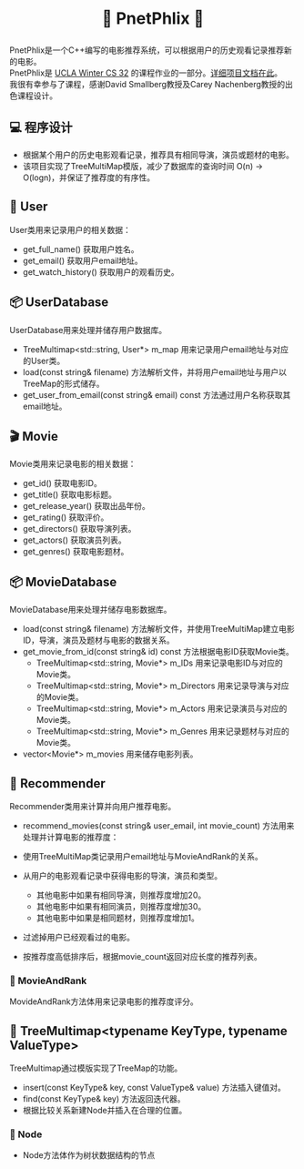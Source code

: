 <h1><p align="center"> 🍿️ PnetPhlix 🍿️ </p></h1>

PnetPhlix是一个C++编写的电影推荐系统，可以根据用户的历史观看记录推荐新的电影。   
PnetPhlix是 [UCLA Winter CS 32](http://web.cs.ucla.edu/classes/winter23/cs32/syllabus.html) 的课程作业的一部分。[详细项目文档在此](spec.pdf)。     
我很有幸参与了课程，感谢David Smallberg教授及Carey Nachenberg教授的出色课程设计。  

## 💻 程序设计
 
- 根据某个用户的历史电影观看记录，推荐具有相同导演，演员或题材的电影。
- 该项目实现了TreeMultiMap模版，减少了数据库的查询时间 O(n) -> O(logn)，并保证了推荐度的有序性。

## 👨 User
User类用来记录用户的相关数据：
- get_full_name() 获取用户姓名。
- get_email() 获取用户email地址。
- get_watch_history() 获取用户的观看历史。

## 📦 UserDatabase
UserDatabase用来处理并储存用户数据库。
- TreeMultimap<std::string, User*> m_map 用来记录用户email地址与对应的User类。
- load(const string& filename) 方法解析文件，并将用户email地址与用户以TreeMap的形式储存。
- get_user_from_email(const string& email) const 方法通过用户名称获取其email地址。

## 🎬 Movie
Movie类用来记录电影的相关数据：
- get_id() 获取电影ID。
- get_title() 获取电影标题。
- get_release_year() 获取出品年份。
- get_rating() 获取评价。
- get_directors() 获取导演列表。
- get_actors() 获取演员列表。
- get_genres() 获取电影题材。

## 📦 MovieDatabase
MovieDatabase用来处理并储存电影数据库。
- load(const string& filename) 方法解析文件，并使用TreeMultiMap建立电影ID，导演，演员及题材与电影的数据关系。
- get_movie_from_id(const string& id) const 方法根据电影ID获取Movie类。
  - TreeMultimap<std::string, Movie*> m_IDs 用来记录电影ID与对应的Movie类。
  - TreeMultimap<std::string, Movie*> m_Directors 用来记录导演与对应的Movie类。
  - TreeMultimap<std::string, Movie*> m_Actors 用来记录演员与对应的Movie类。
  - TreeMultimap<std::string, Movie*> m_Genres 用来记录题材与对应的Movie类。
- vector<Movie*> m_movies 用来储存电影列表。

## 👏 Recommender
Recommender类用来计算并向用户推荐电影。
- recommend_movies(const string& user_email, int movie_count) 方法用来处理并计算电影的推荐度：
- 使用TreeMultiMap类记录用户email地址与MovieAndRank的关系。

- 从用户的电影观看记录中获得电影的导演，演员和类型。
  - 其他电影中如果有相同导演，则推荐度增加20。
  - 其他电影中如果有相同演员，则推荐度增加30。
  - 其他电影中如果是相同题材，则推荐度增加1。 
- 过滤掉用户已经观看过的电影。
- 按推荐度高低排序后，根据movie_count返回对应长度的推荐列表。

### 🌟 MovieAndRank
MovideAndRank方法体用来记录电影的推荐度评分。

## 🌿 TreeMultimap<typename KeyType, typename ValueType>
TreeMultimap通过模版实现了TreeMap的功能。

- insert(const KeyType& key, const ValueType& value) 方法插入键值对。
- find(const KeyType& key) 方法返回迭代器。
- 根据比较关系新建Node并插入在合理的位置。

### 🧶 Node
- Node方法体作为树状数据结构的节点

